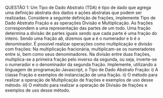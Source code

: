 QUESTÃO 1: Um Tipo de Dado Abstrato (TDA) é tipo de dado que agrega uma definição abstrata dos dados e ações abstratas que podem ser realizadas. Considere a seguinte definição de frações, implemente Tipo de Dado Abstrato Fração e as operações Divisão e Multiplicação.
As frações correspondem a uma representação das partes de um todo. Uma fração determina a divisão de partes iguais sendo que cada parte é uma fração do inteiro.
Sendo uma fração 𝑎𝑏, dizemos que a é o numerador e b é o denominador.
É possível realizar operações como multiplicação e divisão com frações:
Na multiplicação fracionária, multiplicam-se os numeradores entre si, bem como seus denominadores. Na divisão entre duas frações, multiplica-se a primeira fração pelo inverso da segunda, ou seja, inverte-se o numerador e o denominador da segunda fração.
Implemente, utilizando a linguagem de programação Javascript, o Tipo de Dado Abstrato Fração:
i) A classe Fração e exemplos de instanciação de uma fração.
ii) O método para realizar a operação de Multiplicação de frações e exemplos de uso desse método.
iii) O método para realizar a operação de Divisão de frações e exemplos de uso desse método.
